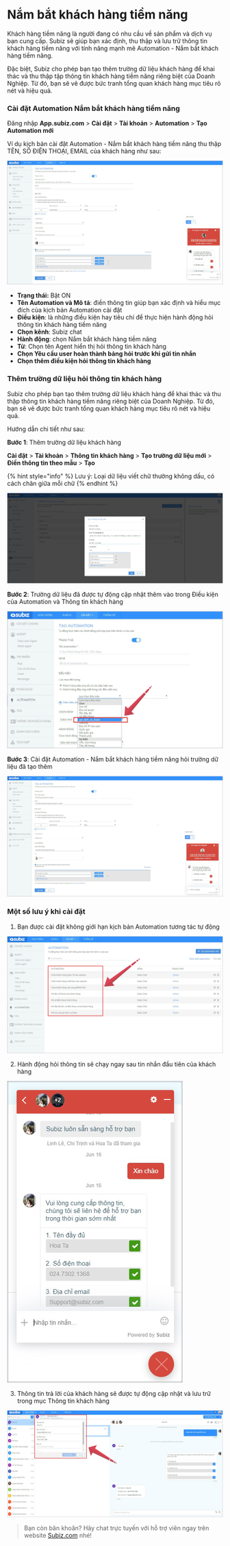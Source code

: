 # Nắm bắt khách hàng tiềm năng

Khách hàng tiềm năng là người đang có nhu cầu về sản phẩm và dịch vụ bạn cung cấp. Subiz sẽ giúp bạn xác định, thu thập và lưu trữ thông tin khách hàng tiềm năng với tính năng mạnh mẽ Automation - Nắm bắt khách hàng tiềm năng.

Đặc biệt, Subiz cho phép bạn tạo thêm trường dữ liệu khách hàng để khai thác và thu thập tập thông tin khách hàng tiềm năng riêng biệt của Doanh Nghiệp. Từ đó, bạn sẽ vẽ được bức tranh tổng quan khách hàng mục tiêu rõ nét và hiệu quả.

### Cài đặt Automation Nắm bắt khách hàng tiềm năng

 Đăng nhập **App.subiz.com** &gt; **Cài đặt** &gt; **Tài khoản** &gt; **Automation** &gt; **Tạo Automation mới** 

Ví dụ kịch bản cài đặt Automation - Nắm bắt khách hàng tiềm năng thu thập TÊN, SỐ ĐIỆN THOẠI, EMAIL của khách hàng như sau:

![K&#x1ECB;ch b&#x1EA3;n Automation h&#x1ECF;i s&#x1ED1; &#x111;i&#x1EC7;n tho&#x1EA1;i, Email kh&#xE1;ch h&#xE0;ng](../../.gitbook/assets/capture-lead.jpg)

* **Trạng thái:** Bật ON
* **Tên Automation và Mô tả**: điền thông tin giúp bạn xác định và hiểu mục đích của kịch bản Automation cài đặt
* **Điều kiện**: là những điều kiện hay tiêu chí để thực hiện hành động hỏi thông tin khách hàng tiềm năng
* **Chọn kênh**: Subiz chat 
* **Hành động**: chọn Nắm bắt khách hàng tiềm năng
* **Từ**: Chọn tên Agent hiển thị hỏi thông tin khách hàng
* **Chọn Yêu cầu user hoàn thành bảng hỏi trước khi gửi tin nhắn**
* **Chọn thêm điều kiện hỏi thông tin khách hàng**

### Thêm trường dữ liệu hỏi thông tin khách hàng

Subiz cho phép bạn tạo thêm trường dữ liệu khách hàng để khai thác và thu thập thông tin khách hàng tiềm năng riêng biệt của Doanh Nghiệp. Từ đó, bạn sẽ vẽ được bức tranh tổng quan khách hàng mục tiêu rõ nét và hiệu quả. 

Hướng dẫn chi tiết như sau:

**Bước 1**: Thêm trường dữ liệu khách hàng

**Cài đặt** &gt; **Tài khoản** &gt; **Thông tin khách hàng** &gt; **Tạo trường dữ liệu mới** &gt; **Điền thông tin theo mẫu** &gt; **Tạo**  

{% hint style="info" %}
Lưu ý: Loại dữ liệu viết chữ thường không dấu, có cách chân giữa mỗi chữ
{% endhint %}

![V&#xED; d&#x1EE5; T&#x1EA1;o th&#xEA;m tr&#x1B0;&#x1EDD;ng d&#x1EEF; li&#x1EC7;u kh&#xE1;ch h&#xE0;ng](../../.gitbook/assets/user-attri-1.jpg)

**Bước 2**: Trường dữ liệu đã được tự động cập nhật thêm vào trong Điều kiện của Automation và Thông tin khách hàng

![Tr&#x1B0;&#x1EDD;ng d&#x1EEF; li&#x1EC7;u &#x111;&#x1B0;&#x1EE3;c th&#xEA;m v&#xE0;o &#x111;i&#x1EC1;u ki&#x1EC7;n Automation](../../.gitbook/assets/user-attri-2.jpg)

**Bước 3**: Cài đặt Automation - Nắm bắt khách hàng tiềm năng hỏi trường dữ liệu đã tạo thêm

![V&#xED; d&#x1EE5; Automation h&#x1ECF;i nhu c&#x1EA7;u g&#xF3;i d&#x1ECB;ch v&#x1EE5; Subiz](../../.gitbook/assets/user-attri-4%20%281%29.jpg)

### Một số lưu ý khi cài đặt

1. Bạn được cài đặt không giới hạn kịch bản Automation tương tác tự động

![Kh&#xF4;ng gi&#x1EDB;i h&#x1EA1;n s&#x1ED1; l&#x1B0;&#x1EE3;ng k&#x1ECB;ch b&#x1EA3;n Automation](../../.gitbook/assets/40.-auto-unlimited.jpg)

  2. Hành động hỏi thông tin sẽ chạy ngay sau tin nhắn đầu tiên của khách hàng

![C&#x1EED;a s&#x1ED5; Subiz chat tr&#xEA;n website](../../.gitbook/assets/widget-capture%20%281%29.jpg)

  3. Thông tin trả lời của khách hàng sẽ được tự động cập nhật và lưu trữ trong mục Thông tin khách hàng

![Trang qu&#x1EA3;n tr&#x1ECB; Subiz](../../.gitbook/assets/update-user.jpg)

> Bạn còn băn khoăn? Hãy chat trực tuyến với hỗ trợ viên ngay trên website [Subiz.com](https://subiz.com/vi/feature.html) nhé!



